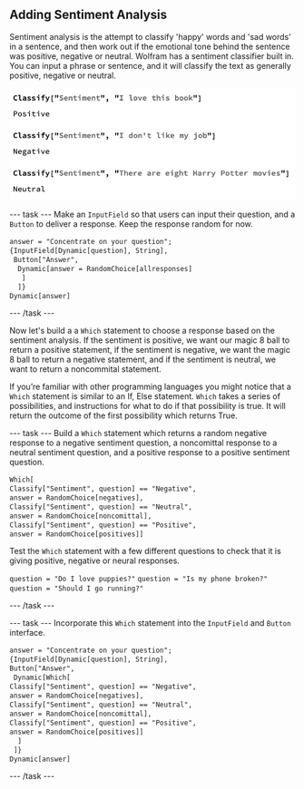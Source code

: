 ## Adding Sentiment Analysis

Sentiment analysis is the attempt to classify 'happy' words and 'sad words' in a sentence, and then work out if the emotional tone behind the sentence was positive, negative or neutral.
Wolfram has a sentiment classifier built in. You can input a phrase or sentence, and it will classify the text as generally positive, negative or neutral.

![positive, negative and neutral responses to sentiment analysis](images/Sentiment.png)


--- task ---
Make an `InputField` so that users can input their question, and a `Button` to deliver a response. Keep the response random for now.

```
answer = "Concentrate on your question";
{InputField[Dynamic[question], String], 
 Button["Answer",
  Dynamic[answer = RandomChoice[allresponses]
   ]
  ]}
Dynamic[answer]

```

--- /task ---

Now let's build a a `Which` statement to choose a response based on the sentiment analysis. If the sentiment is positive, we want our magic 8 ball to return a positive statement, if the sentiment is negative, we want the magic 8 ball to return a negative statement, and if the sentiment is neutral, we want to return a noncommital statement.

If you’re familiar with other programming languages you might notice that a `Which` statement is similar to an If, Else statement. `Which` takes a series of possibilities, and instructions for what to do if that possibility is true. It will return the outcome of the first possibility which returns True.


 --- task ---
Build a `Which` statement which returns a random negative response to a negative sentiment question, a noncomittal response to a neutral sentiment question, and a positive response to a positive sentiment question.
 
 ```
Which[
 Classify["Sentiment", question] == "Negative", 
 answer = RandomChoice[negatives], 
 Classify["Sentiment", question] == "Neutral", 
 answer = RandomChoice[noncomittal], 
 Classify["Sentiment", question] == "Positive", 
 answer = RandomChoice[positives]]
 ```
 
 Test the `Which` statement with a few different questions to check that it is giving positive, negative or neural responses.
 
 ```question = "Do I love puppies?"```
 ```question = "Is my phone broken?"```
 ```question = "Should I go running?"```

 --- /task ---
 
  --- task ---
Incorporate this `Which` statement into the `InputField` and `Button` interface.
 
 ```
 answer = "Concentrate on your question";
{InputField[Dynamic[question], String], 
 Button["Answer",
  Dynamic[Which[
 Classify["Sentiment", question] == "Negative", 
 answer = RandomChoice[negatives], 
 Classify["Sentiment", question] == "Neutral", 
 answer = RandomChoice[noncomittal], 
 Classify["Sentiment", question] == "Positive", 
 answer = RandomChoice[positives]]
   ]
  ]}
Dynamic[answer]
```
 
  --- /task ---